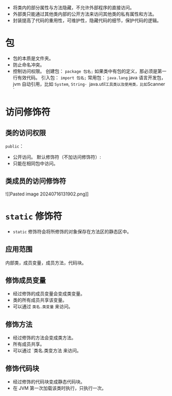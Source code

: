 + 将类内的部分属性与方法隐藏，不允许外部程序的直接访问。
+ 外部类只能通过其他类内部的公开方法来访问其他类的私有属性和方法。
+ 封装提高了代码的重用性，可维护性，隐藏代码的细节，保护代码的逻辑。
# 包
+ 包的本质是文件夹。
+ 防止命名冲突。
+ 控制访问权限。
创建包：
`package 包名;`
	如果类中有包的定义，那必须是第一行有效代码。
引入包：
`import 包名;`
常用包：
`java.lang` java 语言开发包，jvm 自动引用，比如 `System`, `String·
`java.util` 工具类以及使用类，比如 `Scanner `

# 访问修饰符
## 类的访问权限
`public`：
+ 公开访问。
默认修饰符（不加访问修饰符）:
+ 只能在相同包中访问。
## 类成员的访问修饰符
![[Pasted image 20240716131902.png]]

# `static` 修饰符
+ `static` 修饰符会将所修饰的对象保存在方法区的静态区中。
## 应用范围
内部类，成员变量，成员方法，代码块。

## 修饰成员变量
+ 经过修饰的成员变量会变成类变量。
+ 类的所有成员共享该变量。
+ 可以通过 `类名.类变量` 来访问。

## 修饰方法
+ 经过修饰的方法会变成类方法。
+ 所有成员共享。
+ 可以通过 `类名.类变方法 来访问。

## 修饰代码块
+ 经过修饰的代码块变成静态代码块。
+ 在 JVM 第一次加载该类时执行，只执行一次。